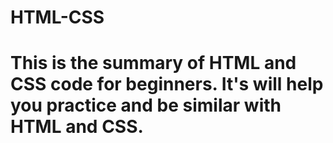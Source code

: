 # HTML-CSS


# This is the summary of HTML and CSS code for beginners. It's will help you practice and be similar with HTML and CSS. 
